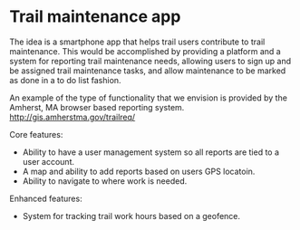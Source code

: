 # Trail maintenance app

The idea is a smartphone app that helps trail users contribute to trail maintenance.  This would be accomplished by providing a platform and a system for reporting trail maintenance needs, allowing users to sign up and be assigned trail maintenance tasks, and allow maintenance to be marked as done in a to do list fashion.

An example of the type of functionality that we envision is provided by the Amherst, MA browser based reporting system. http://gis.amherstma.gov/trailreq/

Core features:

+ Ability to have a user management system so all reports are tied to a user account.
+ A map and ability to add reports based on users GPS locatoin.
+ Ability to navigate to where work is needed.
 
Enhanced features:

+ System for tracking trail work hours based on a geofence.
